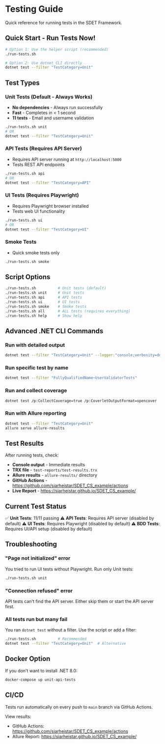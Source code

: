 # Testing Guide

Quick reference for running tests in the SDET Framework.

## Quick Start - Run Tests Now!

```bash
# Option 1: Use the helper script (recommended)
./run-tests.sh

# Option 2: Use dotnet CLI directly
dotnet test --filter "TestCategory=Unit"
```

## Test Types

### Unit Tests (Default - Always Works)
- **No dependencies** - Always run successfully
- **Fast** - Completes in < 1 second
- **11 tests** - Email and username validation

```bash
./run-tests.sh unit
# OR
dotnet test --filter "TestCategory=Unit"
```

### API Tests (Requires API Server)
- Requires API server running at `http://localhost:5000`
- Tests REST API endpoints

```bash
./run-tests.sh api
# OR
dotnet test --filter "TestCategory=API"
```

### UI Tests (Requires Playwright)
- Requires Playwright browser installed
- Tests web UI functionality

```bash
./run-tests.sh ui
# OR
dotnet test --filter "TestCategory=UI"
```

### Smoke Tests
- Quick smoke tests only

```bash
./run-tests.sh smoke
```

## Script Options

```bash
./run-tests.sh          # Unit tests (default)
./run-tests.sh unit     # Unit tests
./run-tests.sh api      # API tests
./run-tests.sh ui       # UI tests
./run-tests.sh smoke    # Smoke tests
./run-tests.sh all      # ALL tests (requires everything)
./run-tests.sh help     # Show help
```

## Advanced .NET CLI Commands

### Run with detailed output
```bash
dotnet test --filter "TestCategory=Unit" --logger:"console;verbosity=detailed"
```

### Run specific test by name
```bash
dotnet test --filter "FullyQualifiedName~UserValidatorTests"
```

### Run and collect coverage
```bash
dotnet test /p:CollectCoverage=true /p:CoverletOutputFormat=opencover
```

### Run with Allure reporting
```bash
dotnet test --filter "TestCategory=Unit"
allure serve allure-results
```

## Test Results

After running tests, check:
- **Console output** - Immediate results
- **TRX file** - `test-reports/test-results.trx`
- **Allure results** - `allure-results/` directory
- **GitHub Actions** - https://github.com/siarheistar/SDET_CS_example/actions
- **Live Report** - https://siarheistar.github.io/SDET_CS_example/

## Current Test Status

✅ **Unit Tests**: 11/11 passing
⚠️ **API Tests**: Requires API server (disabled by default)
⚠️ **UI Tests**: Requires Playwright (disabled by default)
⚠️ **BDD Tests**: Requires UI/API setup (disabled by default)

## Troubleshooting

### "Page not initialized" error
You tried to run UI tests without Playwright. Run only Unit tests:
```bash
./run-tests.sh unit
```

### "Connection refused" error
API tests can't find the API server. Either skip them or start the API server first.

### All tests run but many fail
You ran `dotnet test` without a filter. Use the script or add a filter:
```bash
./run-tests.sh          # Recommended
dotnet test --filter "TestCategory=Unit"  # Alternative
```

## Docker Option

If you don't want to install .NET 8.0:

```bash
docker-compose up unit-api-tests
```

## CI/CD

Tests run automatically on every push to `main` branch via GitHub Actions.

View results:
- GitHub Actions: https://github.com/siarheistar/SDET_CS_example/actions
- Allure Report: https://siarheistar.github.io/SDET_CS_example/
